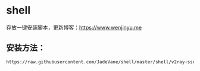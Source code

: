 # shell
存放一键安装脚本，更新博客：https://www.wenjinyu.me

## 安装方法：

```bash
https://raw.githubusercontent.com/JadeVane/shell/master/shell/v2ray-ssr-deploy.sh
```
